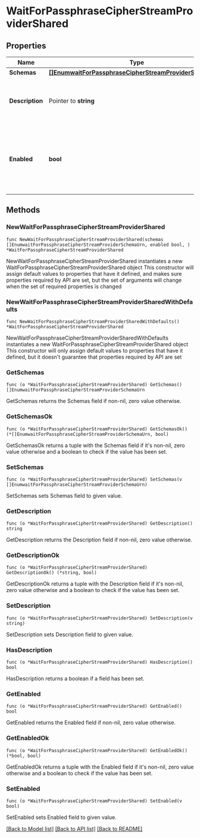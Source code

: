 # WaitForPassphraseCipherStreamProviderShared

## Properties

Name | Type | Description | Notes
------------ | ------------- | ------------- | -------------
**Schemas** | [**[]EnumwaitForPassphraseCipherStreamProviderSchemaUrn**](EnumwaitForPassphraseCipherStreamProviderSchemaUrn.md) |  | 
**Description** | Pointer to **string** | A description for this Cipher Stream Provider | [optional] 
**Enabled** | **bool** | Indicates whether this Cipher Stream Provider is enabled for use in the Directory Server. | 

## Methods

### NewWaitForPassphraseCipherStreamProviderShared

`func NewWaitForPassphraseCipherStreamProviderShared(schemas []EnumwaitForPassphraseCipherStreamProviderSchemaUrn, enabled bool, ) *WaitForPassphraseCipherStreamProviderShared`

NewWaitForPassphraseCipherStreamProviderShared instantiates a new WaitForPassphraseCipherStreamProviderShared object
This constructor will assign default values to properties that have it defined,
and makes sure properties required by API are set, but the set of arguments
will change when the set of required properties is changed

### NewWaitForPassphraseCipherStreamProviderSharedWithDefaults

`func NewWaitForPassphraseCipherStreamProviderSharedWithDefaults() *WaitForPassphraseCipherStreamProviderShared`

NewWaitForPassphraseCipherStreamProviderSharedWithDefaults instantiates a new WaitForPassphraseCipherStreamProviderShared object
This constructor will only assign default values to properties that have it defined,
but it doesn't guarantee that properties required by API are set

### GetSchemas

`func (o *WaitForPassphraseCipherStreamProviderShared) GetSchemas() []EnumwaitForPassphraseCipherStreamProviderSchemaUrn`

GetSchemas returns the Schemas field if non-nil, zero value otherwise.

### GetSchemasOk

`func (o *WaitForPassphraseCipherStreamProviderShared) GetSchemasOk() (*[]EnumwaitForPassphraseCipherStreamProviderSchemaUrn, bool)`

GetSchemasOk returns a tuple with the Schemas field if it's non-nil, zero value otherwise
and a boolean to check if the value has been set.

### SetSchemas

`func (o *WaitForPassphraseCipherStreamProviderShared) SetSchemas(v []EnumwaitForPassphraseCipherStreamProviderSchemaUrn)`

SetSchemas sets Schemas field to given value.


### GetDescription

`func (o *WaitForPassphraseCipherStreamProviderShared) GetDescription() string`

GetDescription returns the Description field if non-nil, zero value otherwise.

### GetDescriptionOk

`func (o *WaitForPassphraseCipherStreamProviderShared) GetDescriptionOk() (*string, bool)`

GetDescriptionOk returns a tuple with the Description field if it's non-nil, zero value otherwise
and a boolean to check if the value has been set.

### SetDescription

`func (o *WaitForPassphraseCipherStreamProviderShared) SetDescription(v string)`

SetDescription sets Description field to given value.

### HasDescription

`func (o *WaitForPassphraseCipherStreamProviderShared) HasDescription() bool`

HasDescription returns a boolean if a field has been set.

### GetEnabled

`func (o *WaitForPassphraseCipherStreamProviderShared) GetEnabled() bool`

GetEnabled returns the Enabled field if non-nil, zero value otherwise.

### GetEnabledOk

`func (o *WaitForPassphraseCipherStreamProviderShared) GetEnabledOk() (*bool, bool)`

GetEnabledOk returns a tuple with the Enabled field if it's non-nil, zero value otherwise
and a boolean to check if the value has been set.

### SetEnabled

`func (o *WaitForPassphraseCipherStreamProviderShared) SetEnabled(v bool)`

SetEnabled sets Enabled field to given value.



[[Back to Model list]](../README.md#documentation-for-models) [[Back to API list]](../README.md#documentation-for-api-endpoints) [[Back to README]](../README.md)


